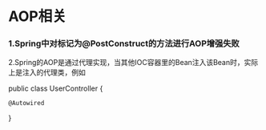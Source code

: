 # AOP相关

### 1.Spring中对标记为@PostConstruct的方法进行AOP增强失败

2.Spring的AOP是通过代理实现，当其他IOC容器里的Bean注入该Bean时，实际上是注入的代理类，例如

public class UserController {

    @Autowired



}


